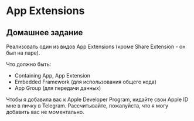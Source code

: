 # App Extensions

## Домашнее задание

Реализовать один из видов App Extensions (кроме Share Extension - он был на паре).

Что должно быть:
- Containing App, App Extension
- Embedded Framework (для использования общего кода)
- App Group (для передачи данных)

Чтобы я добавила вас к Apple Developer Program, кидайте свои Apple ID мне в личку в Telegram.
Рассчитывайте, пожалуйста, что я могу добавить вас не моментально.
